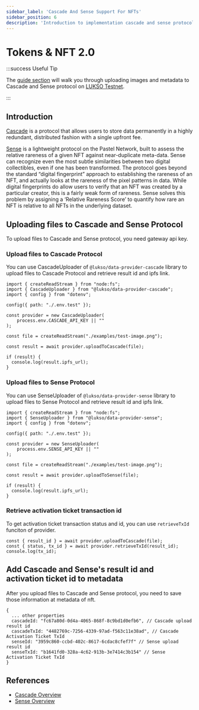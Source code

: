 ```yaml
---
sidebar_label: 'Cascade And Sense Support For NFTs'
sidebar_position: 6
description: 'Introduction to implementation cascade and sense protocol of nfts at LUKSO network'
---
```


# Tokens & NFT 2.0

:::success Useful Tip

The [guide section](../create-lsp7-token.md) will walk you through uploading images and metadata to Cascade and Sense protocol on [LUKSO Testnet](../../../networks/testnet/parameters.md).

:::

## Introduction

[Cascade](https://cascade.pastel.network) is a protocol that allows users to store data permanently in a highly redundant, distributed fashion with a single upfront fee.

[Sense](https://sense.pastel.network) is a lightweight protocol on the Pastel Network, built to assess the relative rareness of a given NFT against near-duplicate meta-data. Sense can recognize even the most subtle similarities between two digital collectibles, even if one has been transformed. The protocol goes beyond the standard “digital fingerprint” approach to establishing the rareness of an NFT, and actually looks at the rareness of the pixel patterns in data. While digital fingerprints do allow users to verify that an NFT was created by a particular creator, this is a fairly weak form of rareness. Sense solves this problem by assigning a ‘Relative Rareness Score’ to quantify how rare an NFT is relative to all NFTs in the underlying dataset.

## Uploading files to Cascade and Sense Protocol

To upload files to Cascade and Sense protocol, you need gateway api key.

### Upload files to Cascade Protocol

You can use CascadeUploader of `@lukso/data-provider-cascade` library to upload files to Cascade Protocol and retrieve result id and ipfs link.

```
import { createReadStream } from "node:fs";
import { CascadeUploader } from "@lukso/data-provider-cascade";
import { config } from "dotenv";

config({ path: "./.env.test" });

const provider = new CascadeUploader(
	process.env.CASCADE_API_KEY || ""
);

const file = createReadStream("./examples/test-image.png");

const result = await provider.uploadToCascade(file);

if (result) {
  console.log(result.ipfs_url);
}
```

### Upload files to Sense Protocol

You can use SenseUploader of `@lukso/data-provider-sense` library to upload files to Sense Protocol and retrieve result id and ipfs link.

```
import { createReadStream } from "node:fs";
import { SenseUploader } from "@lukso/data-provider-sense";
import { config } from "dotenv";

config({ path: "./.env.test" });

const provider = new SenseUploader(
	process.env.SENSE_API_KEY || ""
);

const file = createReadStream("./examples/test-image.png");

const result = await provider.uploadToSense(file);

if (result) {
  console.log(result.ipfs_url);
}
```

### Retrieve activation ticket transaction id

To get activation ticket transaction status and id, you can use `retrieveTxId` funciton of provider.

```
const { result_id } = await provider.uploadToCascade(file);
const { status, tx_id } = await provider.retrieveTxId(result_id);
console.log(tx_id);
```

## Add Cascade and Sense's result id and activation ticket id to metadata

After you upload files to Cascade and Sense protocol, you need to save those information at metadata of nft.

```
{
  ... other properties
  cascadeId: "fc67a80d-0d4a-4065-868f-8c9bd1d0efb6", // Cascade upload result id
  cascadeTxId: "4482769c-7256-4339-97ad-f563c11e38ad", // Cascade Activation Ticket TxId
  senseId: "3959c860-ccbd-402c-8617-6cdac8cfef7f" // Sense upload result id
  senseTxId: "b1641fd0-328a-4c62-913b-3e7414c3b154" // Sense Activation Ticket TxId
}
```

## References

- [Cascade Overview](https://docs.pastel.network/cascade-protocol/cascade-overview)
- [Sense Overview](https://docs.pastel.network/sense-protocol/master)

